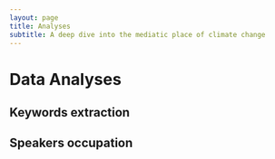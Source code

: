 ```yaml
---
layout: page
title: Analyses
subtitle: A deep dive into the mediatic place of climate change
---
```


# Data Analyses

## Keywords extraction

## Speakers occupation

## 

